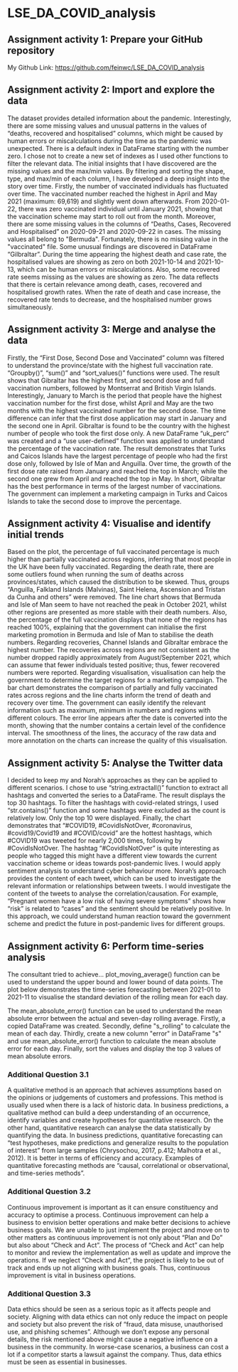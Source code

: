 # LSE_DA_COVID_analysis


## Assignment activity 1: Prepare your GitHub repository

My Github Link: https://github.com/feinwc/LSE_DA_COVID_analysis

## Assignment activity 2: Import and explore the data

The dataset provides detailed information about the pandemic. Interestingly, there are some missing values and unusual patterns in the values of “deaths, recovered and hospitalised” columns, which might be caused by human errors or miscalculations during the time as the pandemic was unexpected.
There is a default index in DataFrame starting with the number zero. I chose not to create a new set of indexes as I used other functions to filter the relevant data. The initial insights that I have discovered are the missing values and the max/min values. By filtering and sorting the shape, type, and max/min of each column, I have developed a deep insight into the story over time. Firstly, the number of vaccinated individuals has fluctuated over time. The vaccinated number reached the highest in April and May 2021 (maximum: 69,619) and slightly went down afterwards. From 2020-01-22, there was zero vaccinated individual until January 2021, showing that the vaccination scheme may start to roll out from the month. Moreover, there are some missing values in the columns of “Deaths, Cases, Recovered and Hospitalised” on 2020-09-21 and 2020-09-22 in cases. The missing values all belong to "Bermuda". Fortunately, there is no missing value in the "vaccinated" file.
Some unusual findings are discovered in DataFrame “Gilbraltar”. During the time appearing the highest death and case rate, the hospitalised values are showing as zero on both 2021-10-14 and 2021-10-13, which can be human errors or miscalculations. Also, some recovered rate seems missing as the values are showing as zero. The data reflects that there is certain relevance among death, cases, recovered and hospitalised growth rates. When the rate of death and case increase, the recovered rate tends to decrease, and the hospitalised number grows simultaneously.

## Assignment activity 3: Merge and analyse the data

Firstly, the “First Dose, Second Dose and Vaccinated” column was filtered to understand the province/state with the highest full vaccination rate. “Groupby()”, “sum()” and “sort_values()” functions were used. The result shows that Gibraltar has the highest first, and second dose and full vaccination numbers, followed by Montserrat and British Virgin Islands. Interestingly, January to March is the period that people have the highest vaccination number for the first dose, whilst April and May are the two months with the highest vaccinated number for the second dose. The time difference can infer that the first dose application may start in January and the second one in April. Gibraltar is found to be the country with the highest number of people who took the first dose only. A new DataFrame “uk_perc” was created and a “use user-defined” function was applied to understand the percentage of the vaccination rate. The result demonstrates that Turks and Caicos Islands have the largest percentage of people who had the first dose only, followed by Isle of Man and Anguilla. Over time, the growth of the first dose rate raised from January and reached the top in March; while the second one grew from April and reached the top in May. In short, Gibraltar has the best performance in terms of the largest number of vaccinations. The government can implement a marketing campaign in Turks and Caicos Islands to take the second dose to improve the percentage.

## Assignment activity 4: Visualise and identify initial trends

Based on the plot, the percentage of full vaccinated percentage is much higher than partially vaccinated across regions, inferring that most people in the UK have been fully vaccinated.
Regarding the death rate, there are some outliers found when running the sum of deaths across provinces/states, which caused the distribution to be skewed. Thus, groups “Anguilla, Falkland Islands (Malvinas), Saint Helena, Ascension and Tristan da Cunha and others” were removed. The line chart shows that Bermuda and Isle of Man seem to have not reached the peak in October 2021, whilst other regions are presented as more stable with their death numbers. Also, the percentage of the full vaccination displays that none of the regions has reached 100%, explaining that the government can initialise the first marketing promotion in Bermuda and Isle of Man to stabilise the death numbers.
Regarding recoveries, Channel Islands and Gibraltar embrace the highest number. The recoveries across regions are not consistent as the number dropped rapidly approximately from August/September 2021, which can assume that fewer individuals tested positive; thus, fewer recovered numbers were reported.
Regarding visualisation, visualisation can help the government to determine the target regions for a marketing campaign. The bar chart demonstrates the comparison of partially and fully vaccinated rates across regions and the line charts inform the trend of death and recovery over time. The government can easily identify the relevant information such as maximum, minimum in numbers and regions with different colours. The error line appears after the date is converted into the month, showing that the number contains a certain level of the confidence interval. The smoothness of the lines, the accuracy of the raw data and more annotation on the charts can increase the quality of this visualisation.

## Assignment activity 5: Analyse the Twitter data

I decided to keep my and Norah’s approaches as they can be applied to different scenarios. I chose to use “string.extractall()” function to extract all hashtags and converted the series to a DataFrame. The result displays the top 30 hashtags. To filter the hashtags with covid-related strings, I used “str.contains()” function and some hashtags were excluded as the count is relatively low. Only the top 10 were displayed. Finally, the chart demonstrates that “#COVID19, #CovidIsNotOver, #coronavirus, #covid19/Covid19 and #COVID/covid” are the hottest hashtags, which #COVID19 was tweeted for nearly 2,000 times, following by #CovidIsNotOver. The hashtag “#CovidIsNotOver” is quite interesting as people who tagged this might have a different view towards the current vaccination scheme or ideas towards post-pandemic lives. I would apply sentiment analysis to understand cyber behaviour more.
Norah’s approach provides the content of each tweet, which can be used to investigate the relevant information or relationships between tweets. I would investigate the content of the tweets to analyse the correlation/causation. For example, “Pregnant women have a low risk of having severe symptoms” shows how “risk” is related to “cases” and the sentiment should be relatively positive. In this approach, we could understand human reaction toward the government scheme and predict the future in post-pandemic lives for different groups.

## Assignment activity 6: Perform time-series analysis

The consultant tried to achieve...
plot_moving_average() function can be used to understand the upper bound and lower bound of data points. The plot below demonstrates the time-series forecasting between 2021-01 to 2021-11 to visualise the standard deviation of the rolling mean for each day.

The mean_absolute_error() function can be used to understand the mean absolute error between the actual and seven-day rolling average. Firstly, a copied DataFrame was created. Secondly, define "s_rolling" to calculate the mean of each day. Thirdly, create a new column "error" in DataFrame "s" and use mean_absolute_error() function to calculate the mean absolute error for each day. Finally, sort the values and display the top 3 values of mean absolute errors.

### Additional Question 3.1
A qualitative method is an approach that achieves assumptions based on the opinions or judgements of customers and professions. This method is usually used when there is a lack of historic data. In business predictions, a qualitative method can build a deep understanding of an occurrence, identify variables and create hypotheses for quantitative research. On the other hand, quantitative research can analyse the data statistically by quantifying the data. In business predictions, quantitative forecasting can “test hypotheses, make predictions and generalize results to the population of interest” from large samples (Chrysochou, 2017, p.412; Malhotra et al., 2012). It is better in terms of efficiency and accuracy. Examples of quantitative forecasting methods are “causal, correlational or observational, and time-series methods”.

### Additional Question 3.2
Continuous improvement is important as it can ensure constituency and accuracy to optimise a process. Continuous improvement can help a business to envision better operations and make better decisions to achieve business goals. We are unable to just implement the project and move on to other matters as continuous improvement is not only about “Plan and Do” but also about “Check and Act”. The process of “Check and Act” can help to monitor and review the implementation as well as update and improve the operations. If we neglect “Check and Act”, the project is likely to be out of track and ends up not aligning with business goals. Thus, continuous improvement is vital in business operations.

### Additional Question 3.3
Data ethics should be seen as a serious topic as it affects people and society. Aligning with data ethics can not only reduce the impact on people and society but also prevent the risk of “fraud, data misuse, unauthorised use, and phishing schemes”. Although we don’t expose any personal details, the risk mentioned above might cause a negative influence on a business in the community. In worse-case scenarios, a business can cost a lot if a competitor starts a lawsuit against the company. Thus, data ethics must be seen as essential in businesses.



